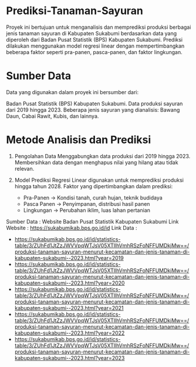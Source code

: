 # Prediksi-Tanaman-Sayuran

Proyek ini bertujuan untuk menganalisis dan memprediksi produksi berbagai jenis tanaman sayuran di Kabupaten Sukabumi berdasarkan data yang diperoleh dari Badan Pusat Statistik (BPS) Kabupaten Sukabumi. Prediksi dilakukan menggunakan model regresi linear dengan mempertimbangkan beberapa faktor seperti pra-panen, pasca-panen, dan faktor lingkungan.

# Sumber Data
Data yang digunakan dalam proyek ini bersumber dari:

Badan Pusat Statistik (BPS) Kabupaten Sukabumi.
Data produksi sayuran dari 2019 hingga 2023.
Beberapa jenis sayuran yang dianalisis: Bawang Daun, Cabai Rawit, Kubis, dan lainnya.

# Metode Analisis dan Prediksi
1. Pengolahan Data
   Menggabungkan data produksi dari 2019 hingga 2023.
   Membersihkan data dengan menghapus nilai yang hilang atau tidak relevan.
   
2. Model Prediksi
   Regresi Linear digunakan untuk memprediksi produksi hingga tahun 2028.
   Faktor yang dipertimbangkan dalam prediksi:
     * Pra-Panen → Kondisi tanah, curah hujan, teknik budidaya
     * Pasca Panen → Penyimpanan, distribusi hasil panen
     * Lingkungan → Perubahan iklim, luas lahan pertanian

Sumber Data : Website Badan Pusat Statistik Kabupaten Sukabumi
Link Website : https://sukabumikab.bps.go.id/id
Link Data :
* https://sukabumikab.bps.go.id/id/statistics-table/3/ZUhFd1JtZzJWVVpqWTJsV05XTllhVmhRSzFoNFFUMDkjMw==/produksi-tanaman-sayuran-menurut-kecamatan-dan-jenis-tanaman-di-kabupaten-sukabumi--2023.html?year=2019
* https://sukabumikab.bps.go.id/id/statistics-table/3/ZUhFd1JtZzJWVVpqWTJsV05XTllhVmhRSzFoNFFUMDkjMw==/produksi-tanaman-sayuran-menurut-kecamatan-dan-jenis-tanaman-di-kabupaten-sukabumi--2023.html?year=2020
* https://sukabumikab.bps.go.id/id/statistics-table/3/ZUhFd1JtZzJWVVpqWTJsV05XTllhVmhRSzFoNFFUMDkjMw==/produksi-tanaman-sayuran-menurut-kecamatan-dan-jenis-tanaman-di-kabupaten-sukabumi--2023.html?year=2021
* https://sukabumikab.bps.go.id/id/statistics-table/3/ZUhFd1JtZzJWVVpqWTJsV05XTllhVmhRSzFoNFFUMDkjMw==/produksi-tanaman-sayuran-menurut-kecamatan-dan-jenis-tanaman-di-kabupaten-sukabumi--2023.html?year=2022
* https://sukabumikab.bps.go.id/id/statistics-table/3/ZUhFd1JtZzJWVVpqWTJsV05XTllhVmhRSzFoNFFUMDkjMw==/produksi-tanaman-sayuran-menurut-kecamatan-dan-jenis-tanaman-di-kabupaten-sukabumi--2023.html?year=2023

